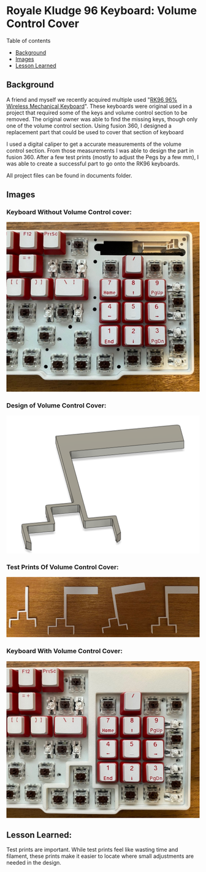 # Royale Kludge 96 Keyboard: Volume Control Cover

Table of contents
- [Background](#Background)
- [Images](#images)
- [Lesson Learned](#lesson-learned)

## Background
A friend and myself we recently acquired multiple used "[RK96 96% Wireless Mechanical Keyboard](https://rkgamingstores.com/products/rk96-96-layout-mechanical-gaming-keyboard)". These keyboards were original used in a project that required some of the keys and volume control section to be removed. The original owner was able to find the missing keys, though only one of the volume control section. Using fusion 360, I designed a replacement part that could be used to cover that section of keyboard

I used a digital caliper to get a accurate measurements of the volume control section. From those measurements I was able to design the part in fusion 360. After a few test prints (mostly to adjust the Pegs by a few mm), I was able to create a successful part to go onto the RK96 keyboards.

All project files can be found in documents folder.

## Images

### Keyboard Without Volume Control cover:
![Image of keyboard without volume control cover](https://github.com/DanielLashyn/Royale_Kludge_96_Volume_Cover/blob/main/images/RK96_no_vc_cover.jpg?raw=true)

### Design of Volume Control Cover:
![Design of keyboard volume control cover](https://github.com/DanielLashyn/Royale_Kludge_96_Volume_Cover/blob/main/images/Fusion_vc_top_view.png?raw=true)

### Test Prints Of Volume Control Cover:
![Image of keyboard with volume control cover](https://github.com/DanielLashyn/Royale_Kludge_96_Volume_Cover/blob/main/images/vc_test_prints.jpg?raw=true)

### Keyboard With Volume Control Cover:
![Image of keyboard with volume control cover](https://github.com/DanielLashyn/Royale_Kludge_96_Volume_Cover/blob/main/images/RK96_vc_cover.jpg?raw=true)

## Lesson Learned:
Test prints are important. While test prints feel like wasting time and filament, these prints make it easier to locate where small adjustments are needed in the design.




